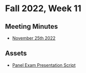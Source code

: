 # Fall 2022, Week 11

## Meeting Minutes

- [November 25th 2022](./nov-25-2022-meeting.md)

## Assets

- [Panel Exam Presentation Script](./panel-exam-script.md)
